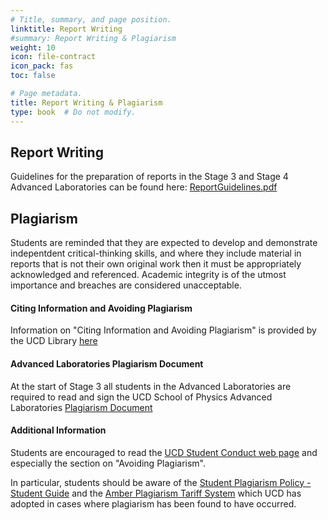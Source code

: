 ```yaml
---
# Title, summary, and page position.
linktitle: Report Writing
#summary: Report Writing & Plagiarism
weight: 10
icon: file-contract
icon_pack: fas
toc: false

# Page metadata.
title: Report Writing & Plagiarism
type: book  # Do not modify.
---
```


## Report Writing

Guidelines for the preparation of reports in the Stage 3 and Stage 4
Advanced Laboratories can be found here:
[ReportGuidelines.pdf](https://veritas.ucd.ie/~quinn/labs_master/docs/2020/ReportGuidelines.pdf)

## Plagiarism

Students are reminded that they are expected to develop and
demonstrate indepentdent critical-thinking skills, and where they
include material in reports that is not their own original work then it
must be appropriately acknowledged and referenced. Academic integrity
is of the utmost importance and breaches are considered unacceptable.

#### Citing Information and Avoiding Plagiarism

Information on "Citing Information and Avoiding Plagiarism" is
provided by the UCD Library
[here](https://libguides.ucd.ie/physics/citing)

#### Advanced Laboratories Plagiarism Document

At the start of Stage 3 all students in the Advanced Laboratories are required to read and sign the UCD
School of Physics Advanced Laboratories [Plagiarism
Document](https://veritas.ucd.ie/~quinn/labs_master/docs/2020/UCD_Physics_Labs_Plagiarism_statement.pdf)

#### Additional Information

Students are encouraged to read the [UCD Student Conduct web
page](https://www.ucd.ie/secca/studentconduct/) and especially the
section on "Avoiding Plagiarism".

In particular, students should be aware of the
[Student Plagiarism Policy - Student Guide](https://www.ucd.ie/secca/t4media/plagiarism_studentguide.pdf) and the
[Amber Plagiarism Tariff System](https://www.ucd.ie/secca/t4media/plagiarism_tariff.pdf) which
UCD has adopted in cases where plagiarism has been found to have occurred.
